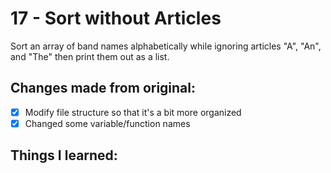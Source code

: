 # 17 - Sort without Articles
Sort an array of band names alphabetically while ignoring articles "A", "An", and "The" then print them out as a list.

## Changes made from original:
- [x] Modify file structure so that it's a bit more organized
- [x] Changed some variable/function names

## Things I learned:
